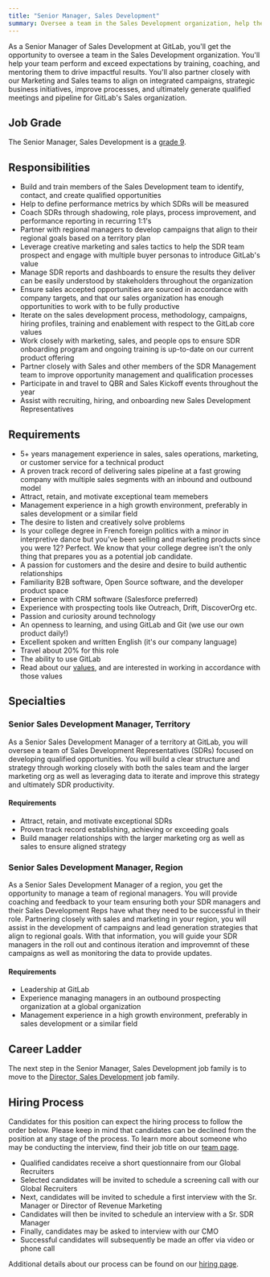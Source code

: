 ```yaml
---
title: "Senior Manager, Sales Development"
summary: Oversee a team in the Sales Development organization, help them perform and exceed expectations by training, coaching, and mentoring them to drive impactful results.
---
```


As a Senior Manager of Sales Development at GitLab, you'll get the opportunity to oversee a team in the Sales Development organization. You'll help your team perform and exceed expectations by training, coaching, and mentoring them to drive impactful results. You'll also partner closely with our Marketing and Sales teams to align on integrated campaigns, strategic business initiatives, improve processes, and ultimately generate qualified meetings and pipeline for GitLab's Sales organization.

## Job Grade

The Senior Manager, Sales Development is a [grade 9](/handbook/total-rewards/compensation/compensation-calculator/#gitlab-job-grades).

## Responsibilities

- Build and train members of the Sales Development team to identify, contact, and create qualified opportunities
- Help to define performance metrics by which SDRs will be measured
- Coach SDRs through shadowing, role plays, process improvement, and performance reporting in recurring 1:1's
- Partner with regional managers to develop campaigns that align to their regional goals based on a territory plan
- Leverage creative marketing and sales tactics to help the SDR team prospect and engage with multiple buyer personas to introduce GitLab's value
- Manage SDR reports and dashboards to ensure the results they deliver can be easily understood by stakeholders throughout the organization
- Ensure sales accepted opportunities are sourced in accordance with company targets, and that our sales organization has enough opportunities to work with to be fully productive
- Iterate on the sales development process, methodology, campaigns, hiring profiles, training and enablement with respect to the GitLab core values
- Work closely with marketing, sales, and people ops to ensure SDR onboarding program and ongoing training is up-to-date on our current product offering
- Partner closely with Sales and other members of the SDR Management team to improve opportunity management and qualification processes
- Participate in and travel to QBR and Sales Kickoff events throughout the year
- Assist with recruiting, hiring, and onboarding new Sales Development Representatives

## Requirements

- 5+ years management experience in sales, sales operations, marketing, or customer service for a technical product
- A proven track record of delivering sales pipeline at a fast growing company with multiple sales segments with an inbound and outbound model
- Attract, retain, and motivate exceptional team memebers
- Management experience in a high growth environment, preferably in sales development or a similar field
- The desire to listen and creatively solve problems
- Is your college degree in French foreign politics with a minor in interpretive dance but you've been selling and marketing products since you were 12? Perfect. We know that your college degree isn't the only thing that prepares you as a potential job candidate.
- A passion for customers and the desire and desire to build authentic relationships
- Familiarity B2B software, Open Source software, and the developer product space
- Experience with CRM software (Salesforce preferred)
- Experience with prospecting tools like Outreach, Drift, DiscoverOrg etc.
- Passion and curiosity around technology
- An openness to learning, and using GitLab and Git (we use our own product daily!)
- Excellent spoken and written English (it's our company language)
- Travel about 20% for this role
- The ability to use GitLab
- Read about our [values](/handbook/values/), and are interested in working in accordance with those values

## Specialties

### Senior Sales Development Manager, Territory

As a Senior Sales Development Manager of a territory at GitLab, you will oversee a team of Sales Development Representatives (SDRs) focused on developing qualified opportunities. You will build a clear structure and strategy through working closely with both the sales team and the larger marketing org as well as leveraging data to iterate and improve this strategy and ultimately SDR productivity.

#### Requirements

- Attract, retain, and motivate exceptional SDRs
- Proven track record establishing, achieving or exceeding goals
- Build manager relationships with the larger marketing org as well as sales to ensure aligned strategy

### Senior Sales Development Manager, Region

As a Senior Sales Development Manager of a region, you get the opportunity to manage a team of regional managers. You will provide coaching and feedback to your team ensuring both your SDR managers and their Sales Development Reps have what they need to be successful in their role. Partnering closely with sales and marketing in your region, you will assist in the development of campaigns and lead generation strategies that align to regional goals. With that information, you will guide your SDR managers in the roll out and continous iteration and improvemnt of these campaigns as well as monitoring the data to provide updates.

#### Requirements

- Leadership at GitLab
- Experience managing managers in an outbound prospecting organization at a global organization
- Management experience in a high growth environment, preferably in sales development or a similar field

## Career Ladder

The next step in the Senior Manager, Sales Development job family is to move to the [Director, Sales Development](/job-families/marketing/sales-development-leadership/) job family.

## Hiring Process

Candidates for this position can expect the hiring process to follow the order below. Please keep in mind that candidates can be declined from the position at any stage of the process. To learn more about someone who may be conducting the interview, find their job title on our [team page](/handbook/company/team/).

- Qualified candidates receive a short questionnaire from our Global Recruiters
- Selected candidates will be invited to schedule a screening call with our Global Recruiters
- Next, candidates will be invited to schedule a first interview with the Sr. Manager or Director of Revenue Marketing
- Candidates will then be invited to schedule an interview with a Sr. SDR Manager
- Finally, candidates may be asked to interview with our CMO
- Successful candidates will subsequently be made an offer via video or phone call

Additional details about our process can be found on our [hiring page](/handbook/hiring/).
